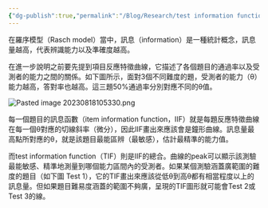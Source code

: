 ```yaml
---
{"dg-publish":true,"permalink":"/Blog/Research/test information function/","title":"Test information function","tags":["blog","IRT"],"created":"2023-08-18","updated":"2024-03-11T14:09"}
---
```



在羅序模型（Rasch model）當中，訊息（information）是一種統計概念，訊息量越高，代表辨識能力以及準確度越高。

在進一步說明之前要先提到項目反應特徵曲線，它描述了各個題目的通過率以及受測者的能力之間的關係。如下圖所示，面對3個不同難度的題，受測者的能力（θ）能力越高，答對率也越高。這三題50%通過率分別對應不同的θ值。

![Pasted image 20230818105330.png](/img/user/Blog/Document/Pasted%20image%2020230818105330.png)


每一個題目的訊息函數（item information function，IIF）就是每題反應特徵曲線在每一個θ對應的切線斜率（微分），因此IIF畫出來應該會是鐘形曲線。訊息量最高點所對應的θ，就是該題目最能區辨（最敏感），估計最精準的能力值。

而test information function（TIF）則是IIF的總合。曲線的peak可以顯示該測驗最能敏感、精準地測量到哪個能力區間內的受測者。如果某個測驗涵蓋廣範圍的難度的題目（如下圖 Test 1），它的TIF畫出來應該從低θ到高θ都有相當程度以上的訊息量。但如果題目難易度涵蓋的範圍不夠廣，呈現的TIF圖形就可能會Test 2或Test 3的線。

<style> .container {font-family: sans-serif; text-align: center;} .button-wrapper button {z-index: 1;height: 40px; width: 100px; margin: 10px;padding: 5px;} .excalidraw .App-menu_top .buttonList { display: flex;} .excalidraw-wrapper { height: 800px; margin: 50px; position: relative;} :root[dir="ltr"] .excalidraw .layer-ui__wrapper .zen-mode-transition.App-menu_bottom--transition-left {transform: none;} </style><script src="https://cdn.jsdelivr.net/npm/react@17/umd/react.production.min.js"></script><script src="https://cdn.jsdelivr.net/npm/react-dom@17/umd/react-dom.production.min.js"></script><script type="text/javascript" src="https://cdn.jsdelivr.net/npm/@excalidraw/excalidraw@0/dist/excalidraw.production.min.js"></script><div id="ideal_TIFexcalidraw.md1"></div><script>(function(){const InitialData={"type":"excalidraw","version":2,"source":"https://github.com/zsviczian/obsidian-excalidraw-plugin/releases/tag/1.9.16","elements":[{"type":"line","version":128,"versionNonce":375433208,"isDeleted":false,"id":"caYVpTqgPOdlVXi4oaB9h","fillStyle":"hachure","strokeWidth":1,"strokeStyle":"solid","roughness":1,"opacity":100,"angle":0,"x":-266.28515625,"y":-262.53515625,"strokeColor":"#1e1e1e","backgroundColor":"transparent","width":5.684341886080802e-14,"height":363.5859375,"seed":554185608,"groupIds":[],"frameId":null,"roundness":{"type":2},"boundElements":[],"updated":1692327913958,"link":null,"locked":false,"startBinding":null,"endBinding":null,"lastCommittedPoint":null,"startArrowhead":null,"endArrowhead":null,"points":[[0,0],[-5.684341886080802e-14,363.5859375]]},{"type":"line","version":290,"versionNonce":1529371384,"isDeleted":false,"id":"w63VU9EQT1aiVyvNmB16_","fillStyle":"hachure","strokeWidth":1,"strokeStyle":"solid","roughness":1,"opacity":100,"angle":0,"x":158.0546875,"y":101.08870738856955,"strokeColor":"#1e1e1e","backgroundColor":"transparent","width":426.6452915844875,"height":0,"seed":2096687352,"groupIds":[],"frameId":null,"roundness":{"type":2},"boundElements":[],"updated":1692327923525,"link":null,"locked":false,"startBinding":null,"endBinding":null,"lastCommittedPoint":null,"startArrowhead":null,"endArrowhead":null,"points":[[0,0],[-426.6452915844875,0]]},{"type":"text","version":50,"versionNonce":244537016,"isDeleted":false,"id":"yNvue25o","fillStyle":"hachure","strokeWidth":1,"strokeStyle":"solid","roughness":1,"opacity":100,"angle":0,"x":-69.328125,"y":118.30078125,"strokeColor":"#1e1e1e","backgroundColor":"transparent","width":11.219985961914062,"height":25,"seed":1414675448,"groupIds":[],"frameId":null,"roundness":null,"boundElements":[],"updated":1692605283006,"link":null,"locked":false,"fontSize":20,"fontFamily":1,"text":"θ","rawText":"θ","textAlign":"left","verticalAlign":"top","containerId":null,"originalText":"θ","lineHeight":1.25,"baseline":18},{"type":"text","version":108,"versionNonce":1476169928,"isDeleted":false,"id":"EliHJ9jo","fillStyle":"hachure","strokeWidth":1,"strokeStyle":"solid","roughness":1,"opacity":100,"angle":4.71238898038469,"x":-352.296875,"y":-96.40234375,"strokeColor":"#1e1e1e","backgroundColor":"transparent","width":105.21989440917969,"height":25,"seed":1215075576,"groupIds":[],"frameId":null,"roundness":null,"boundElements":[],"updated":1692605283006,"link":null,"locked":false,"fontSize":20,"fontFamily":1,"text":"information","rawText":"information","textAlign":"left","verticalAlign":"top","containerId":null,"originalText":"information","lineHeight":1.25,"baseline":18},{"type":"freedraw","version":402,"versionNonce":857114504,"isDeleted":false,"id":"_1ERetLBmm_2A0KY5L9JL","fillStyle":"hachure","strokeWidth":0.5,"strokeStyle":"solid","roughness":1,"opacity":100,"angle":0,"x":-255.65625,"y":-30.671875,"strokeColor":"#e03131","backgroundColor":"transparent","width":421.30859375,"height":78.7109375,"seed":1988796552,"groupIds":[],"frameId":null,"roundness":null,"boundElements":[],"updated":1692327975279,"link":null,"locked":false,"points":[[0,0],[0.40625,0],[0.8125,-0.41015625],[1.21875,-0.8203125],[1.625,-1.23046875],[2.03125,-1.23046875],[2.84375,-2.05078125],[3.25,-2.05078125],[3.65625,-2.4609375],[5.44921875,-3.0625],[6.26171875,-3.47265625],[8.4609375,-4.671875],[9.2734375,-5.08203125],[11.47265625,-5.68359375],[13.265625,-6.28515625],[14.078125,-6.6953125],[14.484375,-6.6953125],[15.296875,-7.10546875],[15.703125,-7.10546875],[16.921875,-7.515625],[17.328125,-7.92578125],[18.546875,-7.92578125],[18.953125,-8.3359375],[21.55859375,-9.34765625],[22.37109375,-9.7578125],[22.77734375,-9.7578125],[23.18359375,-9.7578125],[23.18359375,-10.16796875],[23.58984375,-10.16796875],[23.99609375,-10.578125],[24.40234375,-10.578125],[25.21484375,-10.98828125],[26.02734375,-11.3984375],[27.8203125,-12.59765625],[28.2265625,-12.59765625],[29.8515625,-13.41796875],[30.2578125,-13.828125],[31.0703125,-14.23828125],[31.8828125,-14.23828125],[32.6953125,-14.6484375],[33.1015625,-15.05859375],[34.3203125,-15.46875],[34.3203125,-15.87890625],[35.9453125,-16.6953125],[36.3515625,-16.6953125],[37.5703125,-17.51171875],[37.9765625,-17.921875],[38.7890625,-18.33203125],[39.6015625,-18.7421875],[40.4140625,-19.15234375],[41.2265625,-19.96875],[42.4453125,-20.7890625],[42.8515625,-21.19921875],[43.2578125,-21.19921875],[44.4765625,-22.01953125],[44.8828125,-22.01953125],[45.2890625,-22.4296875],[46.1015625,-22.83984375],[46.9140625,-23.66015625],[47.7265625,-24.0703125],[48.1328125,-24.48046875],[48.5390625,-24.48046875],[50.73828125,-26.08984375],[51.14453125,-26.08984375],[51.95703125,-26.5],[52.36328125,-26.91015625],[53.17578125,-26.91015625],[53.98828125,-27.3203125],[54.80078125,-27.73046875],[55.61328125,-27.73046875],[57.8125,-28.7421875],[58.21875,-28.7421875],[59.4375,-29.5625],[59.84375,-29.5625],[61.0625,-29.97265625],[61.46875,-29.97265625],[62.28125,-29.97265625],[62.28125,-30.3828125],[63.09375,-30.3828125],[63.5,-30.79296875],[65.125,-31.203125],[66.34375,-32.0234375],[66.75,-32.0234375],[67.5625,-32.43359375],[68.78125,-32.84375],[69.1875,-32.84375],[71.38671875,-33.85546875],[71.79296875,-34.265625],[73.41796875,-35.0859375],[73.82421875,-35.0859375],[76.0234375,-36.09765625],[76.4296875,-36.5078125],[77.6484375,-36.91796875],[79.44140625,-37.51953125],[80.25390625,-37.9296875],[80.66015625,-38.33984375],[82.859375,-38.94140625],[83.265625,-38.94140625],[84.484375,-39.3515625],[84.890625,-39.76171875],[85.703125,-40.171875],[86.109375,-40.171875],[87.734375,-40.9921875],[88.140625,-40.9921875],[90.33984375,-42.19140625],[92.1328125,-43.390625],[92.9453125,-43.80078125],[94.73828125,-44.40234375],[95.55078125,-44.8125],[96.36328125,-45.22265625],[97.58203125,-45.6328125],[97.98828125,-46.04296875],[98.80078125,-46.453125],[100.01953125,-46.86328125],[100.83203125,-47.6796875],[101.64453125,-48.08984375],[102.05078125,-48.5],[102.86328125,-48.5],[103.67578125,-48.91015625],[103.67578125,-49.3203125],[104.48828125,-49.73046875],[105.30078125,-49.73046875],[105.70703125,-50.140625],[106.11328125,-50.55078125],[106.92578125,-50.55078125],[107.33203125,-50.9609375],[109.53125,-51.5625],[110.34375,-51.97265625],[111.5625,-52.3828125],[111.96875,-52.79296875],[112.375,-53.203125],[113.1875,-53.203125],[114,-53.61328125],[114.40625,-54.0234375],[117.01171875,-55.03515625],[117.82421875,-55.4453125],[118.23046875,-55.4453125],[122.8359375,-57.34375],[123.2421875,-57.75390625],[124.0546875,-58.1640625],[124.8671875,-58.57421875],[126.0859375,-58.984375],[126.4921875,-58.984375],[128.1171875,-59.39453125],[128.9296875,-59.8046875],[130.5546875,-60.21484375],[131.3671875,-60.625],[132.5859375,-61.03515625],[134.37890625,-61.63671875],[135.19140625,-61.63671875],[136.00390625,-62.046875],[136.41015625,-62.046875],[137.62890625,-62.8671875],[138.03515625,-62.8671875],[138.84765625,-63.27734375],[139.66015625,-63.27734375],[140.06640625,-63.27734375],[140.06640625,-63.6875],[141.28515625,-64.09765625],[142.09765625,-64.09765625],[143.31640625,-64.5078125],[143.72265625,-64.5078125],[144.94140625,-65.328125],[145.34765625,-65.328125],[146.16015625,-65.328125],[146.97265625,-65.73828125],[147.78515625,-65.73828125],[148.59765625,-66.1484375],[149.81640625,-66.55859375],[150.62890625,-66.55859375],[151.84765625,-66.96875],[152.25390625,-66.96875],[156.453125,-67.37890625],[156.859375,-67.37890625],[159.05859375,-67.37890625],[159.46484375,-67.37890625],[160.68359375,-67.37890625],[161.08984375,-67.37890625],[162.30859375,-67.37890625],[162.71484375,-67.37890625],[163.93359375,-67.37890625],[164.33984375,-67.37890625],[167.92578125,-67.37890625],[168.73828125,-67.37890625],[172.53125,-67.37890625],[173.34375,-67.37890625],[175.54296875,-67.37890625],[177.3359375,-67.37890625],[178.1484375,-67.37890625],[179.3671875,-67.37890625],[179.7734375,-67.37890625],[181.3984375,-67.37890625],[181.8046875,-67.37890625],[183.0234375,-67.37890625],[185.22265625,-67.37890625],[185.62890625,-67.37890625],[186.44140625,-67.37890625],[187.66015625,-67.37890625],[188.87890625,-67.37890625],[189.28515625,-67.37890625],[190.50390625,-67.37890625],[194.703125,-67.37890625],[195.109375,-67.37890625],[198.90234375,-67.37890625],[199.71484375,-67.37890625],[201.5078125,-67.37890625],[201.9140625,-67.37890625],[203.1328125,-67.37890625],[203.5390625,-67.37890625],[203.9453125,-67.37890625],[204.3515625,-67.37890625],[204.7578125,-67.37890625],[205.1640625,-67.37890625],[205.9765625,-67.37890625],[206.3828125,-67.37890625],[207.1953125,-67.37890625],[208.0078125,-67.37890625],[212.20703125,-66.43359375],[212.61328125,-66.43359375],[213.42578125,-66.43359375],[213.83203125,-66.02734375],[215.05078125,-66.02734375],[215.45703125,-66.02734375],[216.26953125,-65.62109375],[217.08203125,-65.62109375],[219.28125,-65.62109375],[219.6875,-65.21484375],[221.3125,-64.80859375],[222.125,-64.80859375],[223.34375,-64.40234375],[223.75,-64.40234375],[225.94921875,-63.8046875],[226.76171875,-63.8046875],[227.57421875,-63.8046875],[229.3671875,-63.20703125],[231.97265625,-63.20703125],[232.78515625,-63.20703125],[237.390625,-62.26171875],[238.203125,-62.26171875],[240.40234375,-61.6640625],[241.21484375,-61.6640625],[242.43359375,-61.6640625],[244.2265625,-61.6640625],[244.6328125,-61.2578125],[245.8515625,-61.2578125],[246.2578125,-61.2578125],[247.4765625,-60.8515625],[247.8828125,-60.8515625],[250.08203125,-60.4453125],[250.48828125,-60.4453125],[252.11328125,-60.4453125],[252.92578125,-60.0390625],[254.14453125,-60.0390625],[254.95703125,-59.6328125],[256.17578125,-59.6328125],[256.58203125,-59.2265625],[257.80078125,-59.2265625],[258.20703125,-58.8203125],[259.83203125,-58.4140625],[260.64453125,-58.0078125],[262.4375,-57.41015625],[266.0234375,-56.21484375],[266.8359375,-55.80859375],[268.62890625,-55.2109375],[269.44140625,-55.2109375],[270.25390625,-54.3984375],[270.66015625,-54.3984375],[274.859375,-52.50390625],[280.65625,-50.1875],[282.28125,-49.375],[284.07421875,-48.1796875],[285.69921875,-47.3671875],[286.10546875,-47.3671875],[288.3046875,-46.36328125],[288.7109375,-46.36328125],[290.3359375,-45.14453125],[291.1484375,-45.14453125],[293.34765625,-43.54296875],[297.140625,-41.6484375],[298.359375,-41.2421875],[299.171875,-40.4296875],[300.796875,-39.6171875],[301.203125,-39.6171875],[302.828125,-39.2109375],[303.234375,-38.8046875],[304.453125,-38.3984375],[305.265625,-37.9921875],[307.46484375,-36.98828125],[308.27734375,-36.98828125],[312.4765625,-35.63671875],[316.26953125,-34.69140625],[317.48828125,-34.28515625],[319.28125,-33.6875],[321.88671875,-32.68359375],[322.69921875,-32.68359375],[326.8984375,-31.33203125],[327.3046875,-31.33203125],[329.09765625,-30.734375],[329.91015625,-30.328125],[330.72265625,-29.921875],[331.53515625,-29.921875],[331.94140625,-29.921875],[333.16015625,-29.515625],[333.56640625,-29.109375],[334.78515625,-29.109375],[335.19140625,-28.703125],[337.390625,-28.10546875],[339.18359375,-28.10546875],[339.99609375,-27.69921875],[340.80859375,-27.29296875],[343.0078125,-26.6953125],[343.4140625,-26.2890625],[345.61328125,-25.69140625],[346.01953125,-25.69140625],[348.625,-25.09375],[349.03125,-24.6875],[351.23046875,-23.68359375],[353.0234375,-23.0859375],[353.8359375,-22.6796875],[355.62890625,-22.08203125],[356.44140625,-21.26953125],[357.25390625,-21.26953125],[357.66015625,-20.86328125],[358.47265625,-20.45703125],[358.87890625,-20.45703125],[360.09765625,-20.05078125],[360.91015625,-19.23828125],[361.72265625,-19.23828125],[362.53515625,-18.83203125],[363.75390625,-18.01953125],[364.56640625,-18.01953125],[365.78515625,-17.20703125],[366.19140625,-17.20703125],[368.796875,-16.203125],[370.58984375,-16.203125],[375.1953125,-14.30859375],[376.98828125,-13.7109375],[378.20703125,-12.8984375],[380,-12.30078125],[381.21875,-11.89453125],[381.625,-11.89453125],[382.03125,-11.89453125],[382.84375,-11.08203125],[384.46875,-10.26953125],[385.28125,-9.86328125],[391.890625,-7.140625],[393.68359375,-6.54296875],[394.90234375,-5.73046875],[395.71484375,-5.73046875],[396.12109375,-5.32421875],[396.93359375,-4.91796875],[396.93359375,-4.51171875],[397.74609375,-4.10546875],[398.15234375,-4.10546875],[398.96484375,-3.69921875],[398.96484375,-3.29296875],[399.77734375,-2.88671875],[400.18359375,-2.88671875],[400.99609375,-2.07421875],[401.40234375,-1.66796875],[402.62109375,-1.26171875],[403.02734375,-0.85546875],[403.43359375,-0.44921875],[404.24609375,-0.04296875],[404.65234375,-0.04296875],[405.05859375,0.36328125],[405.46484375,0.76953125],[406.27734375,1.17578125],[406.68359375,1.58203125],[407.49609375,1.98828125],[407.90234375,1.98828125],[408.30859375,2.39453125],[408.71484375,2.80078125],[409.12109375,3.20703125],[409.52734375,3.61328125],[410.33984375,4.01953125],[411.15234375,4.42578125],[412.37109375,5.23828125],[412.77734375,5.64453125],[413.58984375,6.05078125],[413.58984375,6.45703125],[413.99609375,6.45703125],[414.80859375,7.26953125],[415.21484375,7.26953125],[416.02734375,7.67578125],[416.43359375,8.08203125],[417.24609375,8.48828125],[417.65234375,8.48828125],[418.05859375,8.48828125],[418.46484375,8.48828125],[418.46484375,8.89453125],[418.87109375,8.89453125],[418.87109375,9.30078125],[419.27734375,9.30078125],[420.08984375,10.11328125],[420.90234375,10.92578125],[420.90234375,11.33203125],[421.30859375,11.33203125],[421.30859375,11.33203125]],"lastCommittedPoint":null,"simulatePressure":true,"pressures":[]},{"type":"freedraw","version":724,"versionNonce":1795550344,"isDeleted":false,"id":"VZwp2T_V4XIKv_Rh2lsT8","fillStyle":"hachure","strokeWidth":0.5,"strokeStyle":"solid","roughness":1,"opacity":100,"angle":0,"x":-248.82421875,"y":42.5859375,"strokeColor":"#1971c2","backgroundColor":"transparent","width":379.53515625,"height":157.25390625,"seed":82597512,"groupIds":[],"frameId":null,"roundness":null,"boundElements":[],"updated":1692328012897,"link":null,"locked":false,"points":[[0,0],[0,-0.41015625],[0.8125,-0.41015625],[1.21875,-0.41015625],[2.03125,-0.41015625],[2.4375,-0.41015625],[2.84375,-0.41015625],[3.25,-0.41015625],[4.0625,-0.41015625],[4.875,-0.41015625],[5.28125,-0.41015625],[5.6875,-0.41015625],[6.09375,-0.41015625],[6.5,-0.41015625],[6.90625,-0.41015625],[7.3125,-0.41015625],[7.71875,-0.41015625],[8.125,-0.41015625],[8.53125,-0.8203125],[8.9375,-0.8203125],[9.75,-0.8203125],[10.15625,-0.8203125],[10.5625,-0.8203125],[10.96875,-1.23046875],[11.375,-1.23046875],[11.78125,-1.23046875],[12.1875,-1.23046875],[12.59375,-1.23046875],[13,-1.23046875],[13.8125,-1.640625],[14.625,-1.640625],[15.4375,-1.640625],[16.25,-2.05078125],[17.0625,-2.05078125],[17.46875,-2.05078125],[18.28125,-2.05078125],[18.6875,-2.05078125],[19.90625,-2.05078125],[20.3125,-2.05078125],[21.53125,-2.05078125],[22.34375,-2.4609375],[22.75,-2.4609375],[23.15625,-2.4609375],[23.96875,-2.4609375],[24.375,-2.4609375],[25.1875,-2.4609375],[25.59375,-2.4609375],[26.40625,-2.4609375],[26.8125,-2.4609375],[27.21875,-2.4609375],[27.625,-2.4609375],[28.03125,-2.4609375],[28.4375,-2.4609375],[28.84375,-2.87109375],[29.25,-2.87109375],[30.0625,-2.87109375],[30.46875,-2.87109375],[30.875,-2.87109375],[31.6875,-2.87109375],[32.09375,-2.87109375],[32.90625,-2.87109375],[33.3125,-2.87109375],[34.125,-3.28125],[34.53125,-3.28125],[34.9375,-3.28125],[35.34375,-3.28125],[36.15625,-3.28125],[36.5625,-3.28125],[37.375,-3.69140625],[38.1875,-3.69140625],[39,-3.69140625],[39.8125,-4.1015625],[40.625,-4.1015625],[41.03125,-4.1015625],[41.84375,-4.1015625],[42.25,-4.1015625],[43.0625,-4.51171875],[43.875,-4.921875],[44.28125,-4.921875],[45.09375,-5.33203125],[45.5,-5.33203125],[45.90625,-5.33203125],[46.3125,-5.33203125],[46.71875,-5.33203125],[47.125,-5.7421875],[47.53125,-5.7421875],[47.9375,-6.15234375],[48.34375,-6.15234375],[48.75,-6.15234375],[49.5625,-6.5625],[49.96875,-6.5625],[50.78125,-6.97265625],[51.1875,-6.97265625],[51.59375,-6.97265625],[52,-7.3828125],[52.8125,-7.79296875],[53.21875,-7.79296875],[53.625,-8.203125],[54.03125,-8.203125],[54.4375,-8.61328125],[55.25,-9.0234375],[55.65625,-9.0234375],[55.65625,-9.43359375],[56.0625,-9.84375],[56.46875,-9.84375],[56.46875,-10.25390625],[57.28125,-10.6640625],[57.28125,-11.07421875],[58.09375,-12.30078125],[60.9375,-15.1484375],[61.75,-15.96875],[62.5625,-16.78515625],[62.96875,-17.60546875],[63.375,-18.015625],[63.78125,-18.8359375],[64.1875,-19.24609375],[64.59375,-19.65625],[64.59375,-20.06640625],[65.40625,-21.29296875],[65.8125,-21.703125],[66.21875,-22.5234375],[66.625,-22.93359375],[67.03125,-23.75390625],[67.4375,-23.75390625],[67.84375,-24.57421875],[67.84375,-24.984375],[68.25,-25.39453125],[68.65625,-25.8046875],[68.65625,-26.625],[69.0625,-26.625],[69.0625,-27.03515625],[69.46875,-27.4453125],[69.46875,-27.85546875],[69.875,-28.265625],[69.875,-28.67578125],[70.28125,-29.49609375],[70.28125,-29.90625],[70.6875,-30.31640625],[71.8828125,-32.11328125],[72.2890625,-33.33984375],[72.88671875,-35.13671875],[75.1875,-39.75],[75.1875,-40.16015625],[77.89453125,-45.58984375],[78.4921875,-47.38671875],[78.8984375,-48.203125],[79.3046875,-50.81640625],[80.30859375,-53.0234375],[80.71484375,-53.84375],[81.12109375,-54.66015625],[81.52734375,-55.88671875],[81.93359375,-56.296875],[82.33984375,-57.5234375],[82.33984375,-57.93359375],[82.74609375,-58.75390625],[82.74609375,-59.1640625],[82.74609375,-59.984375],[83.15234375,-60.80078125],[83.15234375,-61.62109375],[83.55859375,-62.4375],[83.55859375,-62.84765625],[83.96484375,-64.07421875],[83.96484375,-64.484375],[84.37109375,-65.3046875],[84.37109375,-66.12109375],[84.77734375,-66.94140625],[85.18359375,-67.7578125],[85.58984375,-68.984375],[85.58984375,-69.39453125],[85.99609375,-71.02734375],[86.40234375,-71.84375],[87.75390625,-76.45703125],[87.75390625,-76.8671875],[88.16015625,-78.09375],[88.56640625,-78.50390625],[88.97265625,-79.73046875],[89.37890625,-80.140625],[89.37890625,-80.9609375],[89.78515625,-81.77734375],[90.3828125,-84.390625],[90.3828125,-84.80078125],[90.7890625,-85.62109375],[91.1953125,-86.03125],[91.1953125,-86.84765625],[91.6015625,-87.2578125],[91.6015625,-88.484375],[92.0078125,-88.89453125],[92.0078125,-89.3046875],[92.0078125,-90.53125],[92.4140625,-90.94140625],[93.01171875,-93.1484375],[93.01171875,-93.55859375],[93.41796875,-95.19140625],[93.82421875,-96.0078125],[93.82421875,-97.234375],[93.82421875,-97.64453125],[94.63671875,-98.87109375],[94.63671875,-99.28125],[94.63671875,-100.1015625],[94.63671875,-100.51171875],[95.44921875,-101.33203125],[95.44921875,-101.7421875],[95.44921875,-102.5625],[95.85546875,-102.97265625],[95.85546875,-103.79296875],[96.26171875,-104.203125],[96.26171875,-105.4296875],[96.66796875,-105.83984375],[96.66796875,-106.25],[96.66796875,-107.0703125],[97.07421875,-107.88671875],[97.07421875,-108.70703125],[97.48046875,-109.5234375],[97.48046875,-110.34375],[97.48046875,-110.75390625],[97.88671875,-111.1640625],[97.88671875,-111.57421875],[97.88671875,-112.39453125],[98.29296875,-112.8046875],[98.29296875,-114.03125],[98.69921875,-114.44140625],[99.10546875,-116.6484375],[99.51171875,-117.46484375],[99.51171875,-118.28515625],[99.91796875,-118.6953125],[99.91796875,-119.10546875],[100.32421875,-119.92578125],[100.73046875,-120.3359375],[100.73046875,-120.74609375],[101.13671875,-121.15625],[101.13671875,-121.56640625],[101.13671875,-121.9765625],[101.13671875,-122.38671875],[101.54296875,-122.38671875],[101.54296875,-122.796875],[101.94921875,-123.6171875],[102.35546875,-124.43359375],[102.76171875,-125.25390625],[103.359375,-127.05078125],[104.36328125,-129.2578125],[104.76953125,-129.66796875],[105.17578125,-130.89453125],[105.58203125,-131.3046875],[105.98828125,-132.125],[105.98828125,-132.53515625],[106.39453125,-133.35546875],[106.80078125,-133.35546875],[106.80078125,-133.765625],[106.80078125,-134.17578125],[107.20703125,-134.17578125],[107.20703125,-134.5859375],[107.61328125,-134.5859375],[107.61328125,-135.40625],[108.01953125,-135.81640625],[108.42578125,-136.2265625],[108.42578125,-136.63671875],[108.83203125,-137.046875],[109.23828125,-137.046875],[109.23828125,-137.45703125],[109.23828125,-137.8671875],[109.64453125,-138.27734375],[110.05078125,-138.27734375],[110.05078125,-138.6875],[110.45703125,-139.09765625],[110.86328125,-139.09765625],[110.86328125,-139.5078125],[111.26953125,-139.91796875],[111.67578125,-140.328125],[112.08203125,-140.328125],[112.08203125,-140.73828125],[112.48828125,-140.73828125],[112.89453125,-141.1484375],[113.30078125,-141.55859375],[113.70703125,-141.55859375],[113.70703125,-141.96875],[114.51953125,-142.37890625],[114.92578125,-142.37890625],[115.33203125,-142.7890625],[115.73828125,-143.19921875],[116.14453125,-143.609375],[116.55078125,-143.609375],[116.95703125,-143.609375],[117.36328125,-144.01953125],[117.76953125,-144.4296875],[118.17578125,-144.4296875],[118.58203125,-144.4296875],[118.58203125,-144.83984375],[118.98828125,-144.83984375],[119.39453125,-145.25],[119.80078125,-145.25],[120.20703125,-145.66015625],[120.61328125,-145.66015625],[121.01953125,-145.66015625],[121.83203125,-146.0703125],[122.23828125,-146.0703125],[123.05078125,-146.48046875],[123.45703125,-146.48046875],[123.86328125,-146.890625],[124.26953125,-146.890625],[124.26953125,-147.30078125],[124.67578125,-147.30078125],[125.48828125,-147.30078125],[126.30078125,-147.7109375],[127.11328125,-147.7109375],[127.51953125,-147.7109375],[127.92578125,-148.12109375],[128.33203125,-148.12109375],[129.14453125,-148.53125],[129.55078125,-148.53125],[130.36328125,-148.53125],[130.76953125,-148.94140625],[132.96875,-149.3515625],[133.375,-149.3515625],[135.57421875,-149.953125],[135.98046875,-149.953125],[136.38671875,-149.953125],[136.38671875,-150.36328125],[136.79296875,-150.36328125],[137.19921875,-150.36328125],[137.60546875,-150.36328125],[138.01171875,-150.36328125],[138.41796875,-150.36328125],[139.63671875,-150.36328125],[140.04296875,-150.36328125],[141.66796875,-150.7734375],[142.48046875,-150.7734375],[144.10546875,-151.59375],[144.51171875,-151.59375],[144.91796875,-151.59375],[145.32421875,-151.59375],[145.73046875,-151.59375],[146.54296875,-151.59375],[146.94921875,-151.1875],[147.35546875,-151.1875],[147.76171875,-151.1875],[148.16796875,-151.1875],[148.57421875,-151.1875],[148.98046875,-151.1875],[149.79296875,-151.1875],[151.41796875,-151.1875],[152.23046875,-151.1875],[153.04296875,-151.1875],[153.44921875,-151.1875],[153.85546875,-151.1875],[154.66796875,-151.1875],[155.07421875,-151.59765625],[159.6796875,-151.59765625],[160.4921875,-152.0078125],[162.69140625,-152.0078125],[163.09765625,-152.0078125],[163.50390625,-152.41796875],[163.91015625,-152.41796875],[164.31640625,-152.41796875],[165.12890625,-152.41796875],[165.53515625,-152.01171875],[165.94140625,-152.01171875],[166.75390625,-152.01171875],[166.75390625,-151.60546875],[167.56640625,-151.60546875],[167.97265625,-151.60546875],[169.19140625,-150.79296875],[169.59765625,-150.79296875],[170.81640625,-150.38671875],[171.62890625,-149.98046875],[172.44140625,-149.57421875],[173.25390625,-149.57421875],[174.47265625,-149.16796875],[174.87890625,-149.16796875],[175.28515625,-149.16796875],[175.69140625,-148.76171875],[176.09765625,-148.76171875],[176.50390625,-148.35546875],[176.91015625,-148.35546875],[177.31640625,-148.35546875],[178.12890625,-147.94921875],[178.53515625,-147.94921875],[178.94140625,-147.94921875],[179.34765625,-147.94921875],[180.16015625,-147.94921875],[180.56640625,-147.94921875],[182.765625,-147.94921875],[183.171875,-147.94921875],[186.18359375,-147.94921875],[186.18359375,-148.359375],[186.58984375,-148.359375],[186.99609375,-148.359375],[187.40234375,-148.359375],[188.21484375,-148.359375],[188.62109375,-148.359375],[189.02734375,-148.76953125],[189.83984375,-148.76953125],[190.24609375,-148.76953125],[190.65234375,-148.76953125],[191.05859375,-148.76953125],[191.46484375,-148.76953125],[191.87109375,-148.76953125],[192.27734375,-148.76953125],[192.68359375,-148.36328125],[193.08984375,-148.36328125],[193.90234375,-147.95703125],[194.30859375,-147.95703125],[194.71484375,-147.55078125],[195.12109375,-147.55078125],[195.52734375,-147.55078125],[195.93359375,-147.55078125],[196.33984375,-147.55078125],[196.74609375,-147.55078125],[197.15234375,-147.14453125],[197.55859375,-146.73828125],[197.96484375,-146.73828125],[198.37109375,-146.33203125],[198.77734375,-146.33203125],[199.18359375,-145.92578125],[199.18359375,-145.51953125],[199.58984375,-145.51953125],[199.99609375,-145.51953125],[199.99609375,-145.11328125],[200.40234375,-145.11328125],[200.80859375,-145.11328125],[201.21484375,-145.11328125],[202.02734375,-144.70703125],[202.83984375,-144.70703125],[203.24609375,-144.70703125],[203.65234375,-144.70703125],[203.65234375,-144.30078125],[204.05859375,-144.30078125],[204.87109375,-144.30078125],[205.27734375,-143.89453125],[205.68359375,-143.89453125],[206.08984375,-143.48828125],[206.90234375,-143.48828125],[206.90234375,-143.08203125],[207.30859375,-142.67578125],[207.71484375,-142.67578125],[208.12109375,-142.67578125],[208.52734375,-142.26953125],[208.52734375,-141.86328125],[209.74609375,-141.05078125],[210.15234375,-140.64453125],[210.55859375,-140.64453125],[210.96484375,-139.83203125],[211.37109375,-139.42578125],[211.77734375,-139.01953125],[211.77734375,-138.61328125],[212.58984375,-137.39453125],[212.58984375,-136.98828125],[213.40234375,-135.76953125],[213.40234375,-135.36328125],[213.80859375,-134.55078125],[214.21484375,-133.73828125],[214.62109375,-133.33203125],[215.02734375,-132.92578125],[215.02734375,-132.51953125],[215.43359375,-131.70703125],[215.43359375,-131.30078125],[215.83984375,-130.48828125],[216.24609375,-130.08203125],[216.84375,-127.8828125],[217.25,-127.0703125],[217.65625,-126.2578125],[218.0625,-125.4453125],[218.66015625,-122.83984375],[219.06640625,-122.02734375],[220.01171875,-117.828125],[220.01171875,-117.421875],[220.95703125,-113.22265625],[221.36328125,-112.81640625],[221.36328125,-112.00390625],[221.76953125,-110.78515625],[221.76953125,-110.37890625],[222.17578125,-109.16015625],[222.17578125,-108.75390625],[222.58203125,-106.5546875],[222.58203125,-105.7421875],[222.98828125,-103.13671875],[222.98828125,-99.34375],[223.39453125,-98.125],[223.39453125,-96.33203125],[223.9921875,-93.7265625],[223.9921875,-93.3203125],[224.58984375,-90.71484375],[224.58984375,-90.30859375],[224.99609375,-88.109375],[224.99609375,-87.703125],[224.99609375,-85.91015625],[225.40234375,-84.69140625],[225.40234375,-84.28515625],[225.80859375,-82.66015625],[226.21484375,-81.84765625],[226.8125,-79.6484375],[226.8125,-78.8359375],[227.625,-77.2109375],[227.625,-75.41796875],[228.03125,-74.19921875],[228.4375,-73.38671875],[228.4375,-72.16796875],[228.84375,-71.35546875],[229.25,-68.75],[229.65625,-67.9375],[231.0078125,-63.33203125],[232.359375,-57.9140625],[232.95703125,-56.12109375],[233.9609375,-53.515625],[234.90625,-49.72265625],[234.90625,-48.91015625],[235.50390625,-47.1171875],[235.91015625,-44.91796875],[236.31640625,-44.10546875],[237.3203125,-41.90625],[237.91796875,-39.30078125],[237.91796875,-38.89453125],[238.32421875,-38.08203125],[238.73046875,-36.86328125],[239.13671875,-36.05078125],[239.54296875,-35.23828125],[239.54296875,-34.83203125],[240.35546875,-33.61328125],[240.35546875,-33.20703125],[241.16796875,-31.98828125],[241.16796875,-31.58203125],[241.57421875,-30.76953125],[241.98046875,-30.36328125],[242.38671875,-29.55078125],[242.38671875,-29.14453125],[242.79296875,-28.73828125],[243.19921875,-28.33203125],[243.60546875,-27.92578125],[243.60546875,-27.51953125],[244.01171875,-27.11328125],[244.41796875,-26.30078125],[244.82421875,-25.48828125],[245.23046875,-25.08203125],[245.63671875,-23.86328125],[246.04296875,-23.45703125],[246.85546875,-22.23828125],[246.85546875,-21.83203125],[247.26171875,-21.01953125],[247.66796875,-20.61328125],[248.07421875,-19.80078125],[248.48046875,-19.80078125],[248.88671875,-18.98828125],[248.88671875,-18.58203125],[249.29296875,-18.17578125],[250.10546875,-16.95703125],[250.51171875,-16.55078125],[251.73046875,-15.33203125],[252.13671875,-14.51953125],[252.94921875,-13.70703125],[253.35546875,-13.30078125],[253.76171875,-12.89453125],[253.76171875,-12.48828125],[254.16796875,-12.08203125],[254.57421875,-11.67578125],[255.38671875,-10.86328125],[255.38671875,-10.45703125],[256.19921875,-10.05078125],[256.60546875,-9.23828125],[257.41796875,-8.42578125],[258.23046875,-7.61328125],[258.23046875,-7.20703125],[259.04296875,-6.39453125],[259.44921875,-5.98828125],[260.26171875,-4.76953125],[260.66796875,-4.36328125],[261.07421875,-3.95703125],[261.88671875,-3.14453125],[262.29296875,-2.73828125],[262.69921875,-2.33203125],[263.10546875,-2.33203125],[263.10546875,-1.92578125],[263.51171875,-1.92578125],[263.91796875,-1.92578125],[263.91796875,-1.51953125],[264.32421875,-1.51953125],[264.73046875,-1.51953125],[265.13671875,-1.11328125],[265.94921875,-0.70703125],[266.35546875,-0.30078125],[266.76171875,-0.30078125],[267.16796875,-0.30078125],[267.57421875,0.10546875],[267.98046875,0.10546875],[268.79296875,0.10546875],[269.19921875,0.51171875],[270.41796875,0.51171875],[271.23046875,0.51171875],[271.63671875,0.51171875],[272.85546875,0.91796875],[273.26171875,0.91796875],[274.48046875,0.91796875],[274.88671875,0.91796875],[279.0859375,1.86328125],[279.4921875,1.86328125],[280.7109375,1.86328125],[281.1171875,1.86328125],[281.9296875,1.86328125],[282.3359375,1.86328125],[282.7421875,1.86328125],[283.5546875,1.86328125],[283.9609375,1.86328125],[284.7734375,1.86328125],[285.1796875,1.86328125],[285.5859375,1.86328125],[285.9921875,1.86328125],[286.8046875,1.86328125],[287.2109375,1.86328125],[288.4296875,1.86328125],[289.6484375,1.86328125],[290.4609375,1.86328125],[290.8671875,1.86328125],[292.0859375,1.86328125],[292.4921875,2.26953125],[294.1171875,2.26953125],[294.5234375,2.26953125],[296.72265625,2.26953125],[297.94140625,2.26953125],[298.34765625,2.26953125],[299.16015625,2.26953125],[299.97265625,2.26953125],[300.37890625,2.26953125],[300.78515625,2.26953125],[301.19140625,2.26953125],[302.00390625,2.26953125],[302.41015625,2.26953125],[303.22265625,2.26953125],[303.62890625,2.26953125],[304.44140625,2.26953125],[304.84765625,2.26953125],[305.66015625,2.26953125],[306.06640625,2.26953125],[306.47265625,2.26953125],[308.09765625,2.26953125],[309.31640625,2.26953125],[309.72265625,2.26953125],[310.94140625,2.26953125],[311.34765625,2.26953125],[311.75390625,2.26953125],[312.56640625,2.67578125],[312.97265625,2.67578125],[313.78515625,2.67578125],[314.19140625,2.67578125],[315.41015625,2.67578125],[315.81640625,3.08203125],[317.03515625,3.08203125],[317.84765625,3.08203125],[318.66015625,3.08203125],[322.453125,3.08203125],[323.265625,3.08203125],[323.671875,3.08203125],[324.078125,3.08203125],[324.484375,3.08203125],[324.890625,3.08203125],[326.109375,3.08203125],[326.515625,3.08203125],[327.328125,3.08203125],[328.546875,3.08203125],[329.359375,3.08203125],[330.578125,3.08203125],[331.390625,3.08203125],[332.609375,3.08203125],[333.015625,3.08203125],[333.828125,3.08203125],[334.234375,3.08203125],[335.046875,3.08203125],[335.453125,3.08203125],[336.265625,3.08203125],[336.671875,3.08203125],[337.484375,3.08203125],[337.890625,3.08203125],[338.703125,3.08203125],[339.109375,3.08203125],[339.921875,3.08203125],[340.328125,3.08203125],[341.546875,3.08203125],[341.953125,3.08203125],[344.15234375,3.6796875],[344.55859375,3.6796875],[350.76171875,4.8359375],[351.57421875,4.8359375],[354.1796875,4.8359375],[355.97265625,4.8359375],[357.19140625,4.8359375],[358.00390625,4.8359375],[359.62890625,4.8359375],[360.03515625,4.8359375],[360.84765625,4.8359375],[361.25390625,4.8359375],[361.66015625,4.8359375],[362.06640625,4.8359375],[362.47265625,4.8359375],[362.87890625,4.8359375],[363.69140625,4.8359375],[364.09765625,4.8359375],[365.31640625,4.8359375],[366.12890625,4.8359375],[367.34765625,4.8359375],[367.75390625,4.8359375],[368.56640625,4.8359375],[368.97265625,4.8359375],[369.78515625,4.8359375],[370.19140625,4.8359375],[370.59765625,4.8359375],[371.41015625,4.8359375],[371.41015625,4.42578125],[371.81640625,4.42578125],[372.22265625,4.42578125],[372.62890625,4.42578125],[373.03515625,4.42578125],[373.44140625,4.42578125],[373.84765625,4.42578125],[374.25390625,4.42578125],[375.06640625,4.42578125],[375.47265625,4.42578125],[375.87890625,4.42578125],[376.69140625,4.42578125],[377.50390625,4.42578125],[377.91015625,4.42578125],[378.72265625,4.42578125],[379.12890625,4.42578125],[379.53515625,4.42578125],[379.53515625,4.42578125]],"lastCommittedPoint":null,"simulatePressure":true,"pressures":[]},{"type":"freedraw","version":549,"versionNonce":1427010296,"isDeleted":false,"id":"rr6hGzG1d6Tph-zNeYsWI","fillStyle":"hachure","strokeWidth":0.5,"strokeStyle":"solid","roughness":1,"opacity":100,"angle":0,"x":-219.9921875,"y":44.01171875,"strokeColor":"#f08c00","backgroundColor":"transparent","width":380.42578125,"height":160.921875,"seed":866589576,"groupIds":[],"frameId":null,"roundness":null,"boundElements":[],"updated":1692328070767,"link":null,"locked":false,"points":[[0,0],[0,-0.41015625],[0.40625,-0.41015625],[0.8125,-0.41015625],[0.8125,-0.8203125],[1.21875,-0.8203125],[1.625,-0.8203125],[2.03125,-0.8203125],[3.25,-1.23046875],[3.65625,-1.23046875],[5.85546875,-1.640625],[6.26171875,-2.05078125],[10.8671875,-3],[11.6796875,-3.41015625],[17.265625,-4.359375],[18.078125,-4.359375],[22.68359375,-4.359375],[23.49609375,-4.359375],[23.90234375,-4.359375],[24.30859375,-4.359375],[25.12109375,-4.359375],[25.93359375,-4.359375],[30.1328125,-5.30859375],[31.92578125,-5.30859375],[39.515625,-5.30859375],[40.328125,-5.30859375],[48.12890625,-6.609375],[50.734375,-6.609375],[51.546875,-6.609375],[51.953125,-6.609375],[52.359375,-6.609375],[52.765625,-6.609375],[53.171875,-6.609375],[53.984375,-6.609375],[54.390625,-6.609375],[56.015625,-6.609375],[56.828125,-7.01953125],[57.234375,-7.01953125],[58.046875,-7.01953125],[58.453125,-7.01953125],[59.265625,-7.01953125],[59.671875,-7.01953125],[60.484375,-7.01953125],[60.890625,-7.01953125],[61.703125,-7.01953125],[62.109375,-7.01953125],[62.515625,-7.01953125],[63.328125,-7.01953125],[63.734375,-7.01953125],[64.140625,-7.01953125],[64.953125,-7.01953125],[65.359375,-7.01953125],[65.765625,-7.01953125],[66.171875,-6.61328125],[66.578125,-6.61328125],[68.203125,-6.20703125],[68.609375,-6.20703125],[69.828125,-6.20703125],[70.234375,-6.20703125],[70.640625,-6.20703125],[71.046875,-6.20703125],[71.453125,-6.20703125],[71.859375,-6.20703125],[72.265625,-6.20703125],[73.078125,-6.20703125],[73.484375,-6.20703125],[74.296875,-6.20703125],[75.109375,-6.20703125],[75.921875,-6.20703125],[76.328125,-6.20703125],[77.546875,-6.20703125],[77.953125,-6.20703125],[78.765625,-6.20703125],[79.171875,-6.20703125],[79.578125,-6.20703125],[79.984375,-6.20703125],[80.796875,-6.20703125],[81.203125,-6.20703125],[81.609375,-6.20703125],[82.421875,-6.20703125],[83.234375,-6.20703125],[83.640625,-6.20703125],[84.046875,-6.20703125],[84.859375,-6.20703125],[85.265625,-6.6171875],[86.484375,-6.6171875],[87.296875,-6.6171875],[89.90234375,-6.6171875],[90.30859375,-6.6171875],[91.12109375,-7.02734375],[91.52734375,-7.02734375],[91.93359375,-7.02734375],[92.33984375,-7.02734375],[93.15234375,-7.02734375],[93.55859375,-7.02734375],[93.96484375,-7.02734375],[94.37109375,-7.02734375],[95.18359375,-7.02734375],[95.58984375,-7.02734375],[96.40234375,-7.02734375],[96.80859375,-7.02734375],[97.62109375,-7.02734375],[98.43359375,-7.02734375],[100.6328125,-7.02734375],[101.0390625,-7.02734375],[101.8515625,-7.02734375],[102.2578125,-7.02734375],[102.6640625,-7.02734375],[103.0703125,-7.02734375],[103.4765625,-7.02734375],[103.8828125,-7.02734375],[104.6953125,-7.02734375],[105.5078125,-7.02734375],[107.70703125,-7.02734375],[108.11328125,-7.02734375],[109.33203125,-7.02734375],[109.73828125,-7.02734375],[110.55078125,-7.02734375],[110.95703125,-7.02734375],[111.76953125,-7.02734375],[112.58203125,-7.4375],[113.39453125,-7.4375],[113.80078125,-7.4375],[114.61328125,-7.4375],[115.83203125,-7.4375],[116.23828125,-7.4375],[117.05078125,-7.84765625],[117.45703125,-7.84765625],[118.26953125,-7.84765625],[118.67578125,-7.84765625],[119.08203125,-7.84765625],[119.89453125,-7.84765625],[120.30078125,-7.84765625],[121.11328125,-7.84765625],[121.51953125,-7.84765625],[121.92578125,-8.2578125],[122.33203125,-8.2578125],[123.55078125,-8.2578125],[124.36328125,-8.66796875],[125.17578125,-8.66796875],[125.58203125,-8.66796875],[126.39453125,-8.66796875],[126.80078125,-9.078125],[127.20703125,-9.078125],[127.61328125,-9.48828125],[128.01953125,-9.48828125],[128.83203125,-9.8984375],[129.23828125,-10.30859375],[130.05078125,-11.12890625],[130.45703125,-11.5390625],[131.67578125,-12.359375],[132.48828125,-13.17578125],[133.30078125,-13.99609375],[133.70703125,-14.8125],[134.11328125,-15.22265625],[134.92578125,-16.04296875],[135.33203125,-16.453125],[136.14453125,-18.0859375],[136.95703125,-18.90234375],[136.95703125,-19.72265625],[137.36328125,-20.1328125],[137.76953125,-21.359375],[138.17578125,-21.76953125],[138.58203125,-22.99609375],[138.58203125,-23.40625],[138.98828125,-24.2265625],[138.98828125,-24.63671875],[139.39453125,-26.26953125],[139.39453125,-28.06640625],[139.39453125,-28.88671875],[139.9921875,-30.68359375],[139.9921875,-32.890625],[139.9921875,-33.30078125],[139.9921875,-35.5078125],[139.9921875,-36.32421875],[139.9921875,-38.53125],[139.9921875,-39.34765625],[139.9921875,-43.5546875],[139.9921875,-49.35546875],[139.9921875,-51.96875],[140.9375,-55.765625],[140.9375,-57.5625],[142.48046875,-63.15625],[142.48046875,-63.97265625],[143.63671875,-71.5703125],[145.953125,-77.37109375],[146.765625,-79.00390625],[146.765625,-82.80078125],[147.76953125,-85.41796875],[148.17578125,-88.8515625],[148.58203125,-89.26171875],[148.58203125,-90.078125],[148.58203125,-90.8984375],[148.98828125,-91.30859375],[149.5859375,-93.515625],[150.18359375,-95.3125],[150.18359375,-96.5390625],[150.58984375,-97.35546875],[151.1875,-99.5625],[151.59375,-99.97265625],[151.59375,-101.19921875],[152,-102.015625],[152.40625,-103.2421875],[152.40625,-103.65234375],[153.21875,-105.28515625],[153.21875,-105.6953125],[153.21875,-106.10546875],[154.03125,-107.33203125],[154.03125,-107.7421875],[154.84375,-108.96875],[155.25,-109.78515625],[155.25,-110.60546875],[155.65625,-111.015625],[156.0625,-111.8359375],[156.46875,-112.65234375],[157.28125,-114.28515625],[157.28125,-114.6953125],[158.28515625,-116.90234375],[158.28515625,-117.3125],[158.69140625,-118.1328125],[159.09765625,-118.54296875],[159.50390625,-119.36328125],[159.50390625,-119.7734375],[159.91015625,-120.59375],[160.5078125,-122.390625],[160.9140625,-123.2109375],[161.3203125,-124.02734375],[162.32421875,-126.640625],[162.73046875,-127.05078125],[163.54296875,-128.68359375],[163.94921875,-129.09375],[164.546875,-130.890625],[165.359375,-131.70703125],[165.359375,-132.1171875],[166.171875,-132.9375],[166.578125,-133.7578125],[166.578125,-134.16796875],[166.984375,-134.16796875],[167.390625,-134.98828125],[167.390625,-135.3984375],[167.796875,-135.80859375],[168.203125,-136.21875],[168.609375,-136.62890625],[168.609375,-137.0390625],[169.015625,-137.44921875],[169.015625,-137.859375],[169.828125,-138.6796875],[170.234375,-139.08984375],[171.046875,-140.31640625],[171.046875,-141.1328125],[171.859375,-142.359375],[172.265625,-143.17578125],[172.671875,-143.99609375],[173.484375,-144.40625],[173.890625,-146.0390625],[173.890625,-146.44921875],[174.703125,-147.26953125],[174.703125,-147.6796875],[175.109375,-148.08984375],[175.109375,-148.5],[175.109375,-148.91015625],[175.515625,-148.91015625],[175.515625,-149.3203125],[175.921875,-149.3203125],[175.921875,-149.73046875],[176.328125,-150.140625],[176.734375,-150.55078125],[177.546875,-151.37109375],[177.953125,-152.19140625],[178.359375,-152.19140625],[178.765625,-152.6015625],[178.765625,-153.01171875],[179.171875,-153.01171875],[179.171875,-153.421875],[179.578125,-153.421875],[179.578125,-153.83203125],[180.390625,-154.65234375],[180.796875,-155.0625],[180.796875,-155.47265625],[181.203125,-155.47265625],[181.609375,-155.8828125],[182.015625,-156.29296875],[182.421875,-156.29296875],[182.828125,-156.703125],[183.234375,-156.703125],[183.234375,-157.11328125],[183.640625,-157.11328125],[184.046875,-157.11328125],[184.453125,-157.5234375],[184.859375,-157.5234375],[185.265625,-157.5234375],[185.265625,-157.93359375],[185.671875,-157.93359375],[186.078125,-157.93359375],[186.484375,-157.93359375],[186.890625,-157.93359375],[187.703125,-157.93359375],[188.109375,-158.34375],[188.515625,-158.34375],[188.921875,-158.34375],[189.328125,-158.75390625],[189.734375,-158.75390625],[190.953125,-158.75390625],[191.359375,-159.1640625],[192.171875,-159.1640625],[192.578125,-159.1640625],[192.984375,-159.1640625],[194.203125,-159.57421875],[194.609375,-159.984375],[196.234375,-159.984375],[200.02734375,-159.984375],[202.6328125,-159.984375],[203.0390625,-159.984375],[203.8515625,-160.39453125],[204.2578125,-160.39453125],[205.0703125,-160.39453125],[205.4765625,-160.39453125],[206.2890625,-160.39453125],[206.6953125,-160.39453125],[207.5078125,-160.39453125],[207.9140625,-160.39453125],[208.7265625,-160.39453125],[209.1328125,-160.39453125],[210.3515625,-160.39453125],[210.7578125,-160.39453125],[211.5703125,-160.39453125],[211.9765625,-160.39453125],[212.3828125,-160.39453125],[213.6015625,-160.39453125],[214.0078125,-160.39453125],[218.61328125,-160.39453125],[219.42578125,-160.39453125],[224.03125,-160.39453125],[224.4375,-160.39453125],[229.04296875,-160.39453125],[230.8359375,-160.39453125],[231.6484375,-160.39453125],[232.4609375,-160.39453125],[233.2734375,-160.39453125],[234.0859375,-160.39453125],[234.4921875,-159.98828125],[234.8984375,-159.98828125],[236.1171875,-159.98828125],[236.9296875,-159.98828125],[237.3359375,-159.98828125],[238.1484375,-159.98828125],[239.94140625,-158.79296875],[240.75390625,-158.79296875],[241.56640625,-158.79296875],[242.78515625,-157.98046875],[243.19140625,-157.98046875],[244.00390625,-157.98046875],[244.41015625,-157.98046875],[244.81640625,-157.57421875],[245.22265625,-157.57421875],[246.03515625,-157.57421875],[247.25390625,-157.57421875],[248.06640625,-157.57421875],[250.265625,-157.57421875],[251.078125,-157.57421875],[253.27734375,-157.57421875],[253.68359375,-157.57421875],[254.90234375,-157.57421875],[255.30859375,-157.57421875],[255.71484375,-157.57421875],[256.93359375,-157.57421875],[257.74609375,-157.57421875],[259.37109375,-157.57421875],[261.1640625,-157.57421875],[267.7734375,-157.57421875],[269.56640625,-157.57421875],[270.78515625,-157.57421875],[271.19140625,-157.57421875],[271.19140625,-157.16796875],[271.59765625,-157.16796875],[272.00390625,-156.76171875],[272.41015625,-156.76171875],[272.81640625,-156.35546875],[273.22265625,-155.94921875],[273.62890625,-155.54296875],[274.44140625,-155.13671875],[274.84765625,-154.32421875],[275.25390625,-153.51171875],[275.66015625,-152.69921875],[276.47265625,-151.48046875],[276.87890625,-151.07421875],[277.8828125,-148.875],[278.2890625,-148.46875],[279.640625,-143.86328125],[280.23828125,-142.0703125],[282.5390625,-137.46484375],[283.6953125,-131.66796875],[284.5078125,-129.0625],[287.10546875,-121.26171875],[291.25,-107.6640625],[292.79296875,-102.078125],[295.59375,-92.27734375],[296.5390625,-88.484375],[298.53515625,-76.890625],[299.48046875,-73.09765625],[302.67578125,-63.50390625],[302.67578125,-59.7109375],[305.58984375,-52.12109375],[306.74609375,-46.32421875],[307.34375,-43.71875],[308.2890625,-39.92578125],[308.6953125,-39.11328125],[309.640625,-34.9140625],[310.046875,-34.1015625],[310.64453125,-31.90234375],[311.2421875,-30.109375],[311.6484375,-29.296875],[311.6484375,-28.484375],[312.0546875,-27.671875],[312.0546875,-27.265625],[312.4609375,-26.453125],[312.4609375,-26.046875],[313.2734375,-24.828125],[313.2734375,-24.421875],[313.87109375,-22.62890625],[314.68359375,-21.41015625],[315.08984375,-20.59765625],[315.08984375,-20.19140625],[315.08984375,-19.78515625],[315.49609375,-18.97265625],[315.90234375,-18.97265625],[315.90234375,-18.16015625],[316.30859375,-17.34765625],[316.71484375,-16.94140625],[317.12109375,-16.53515625],[317.12109375,-16.12890625],[317.52734375,-15.72265625],[317.93359375,-15.31640625],[317.93359375,-14.50390625],[318.33984375,-14.50390625],[318.33984375,-14.09765625],[318.74609375,-13.69140625],[319.15234375,-13.28515625],[319.96484375,-12.87890625],[319.96484375,-12.47265625],[320.37109375,-12.06640625],[320.77734375,-12.06640625],[320.77734375,-11.66015625],[321.18359375,-11.66015625],[321.58984375,-11.25390625],[321.99609375,-10.84765625],[322.40234375,-10.84765625],[322.80859375,-10.44140625],[323.21484375,-10.03515625],[323.62109375,-9.62890625],[324.02734375,-9.62890625],[324.43359375,-9.22265625],[324.83984375,-9.22265625],[325.65234375,-8.81640625],[325.65234375,-8.41015625],[326.46484375,-8.41015625],[326.46484375,-8.00390625],[326.87109375,-8.00390625],[327.68359375,-7.59765625],[327.68359375,-7.19140625],[328.49609375,-6.78515625],[328.90234375,-6.78515625],[329.30859375,-6.37890625],[329.71484375,-6.37890625],[330.12109375,-5.97265625],[330.52734375,-5.56640625],[330.93359375,-5.56640625],[331.33984375,-5.56640625],[331.74609375,-5.16015625],[332.15234375,-5.16015625],[332.55859375,-4.75390625],[332.96484375,-4.75390625],[333.37109375,-4.34765625],[333.77734375,-4.34765625],[334.18359375,-4.34765625],[334.58984375,-3.94140625],[335.40234375,-3.94140625],[335.80859375,-3.53515625],[336.62109375,-3.12890625],[337.02734375,-3.12890625],[337.43359375,-3.12890625],[338.65234375,-2.72265625],[338.65234375,-2.31640625],[339.46484375,-2.31640625],[339.87109375,-1.91015625],[341.08984375,-1.91015625],[341.49609375,-1.91015625],[341.90234375,-1.50390625],[342.30859375,-1.50390625],[342.71484375,-1.50390625],[343.12109375,-1.50390625],[343.93359375,-1.50390625],[344.33984375,-1.50390625],[345.15234375,-1.50390625],[345.55859375,-1.50390625],[346.77734375,-1.50390625],[347.58984375,-1.50390625],[349.7890625,-1.50390625],[351.58203125,-1.50390625],[352.80078125,-1.50390625],[353.20703125,-1.50390625],[353.61328125,-1.50390625],[354.01953125,-1.50390625],[354.42578125,-1.50390625],[354.83203125,-1.50390625],[355.64453125,-1.50390625],[356.05078125,-1.50390625],[356.86328125,-1.50390625],[357.26953125,-1.50390625],[358.08203125,-1.50390625],[358.48828125,-1.50390625],[359.30078125,-1.50390625],[360.11328125,-1.50390625],[361.33203125,-1.50390625],[361.73828125,-1.50390625],[363.36328125,-1.09765625],[364.98828125,-1.09765625],[365.39453125,-1.09765625],[366.20703125,-1.09765625],[366.61328125,-1.09765625],[367.42578125,-1.09765625],[367.83203125,-1.09765625],[368.23828125,-1.09765625],[368.64453125,-1.09765625],[369.05078125,-0.69140625],[369.45703125,-0.69140625],[370.26953125,-0.69140625],[370.26953125,-0.28515625],[371.08203125,-0.28515625],[371.48828125,-0.28515625],[372.30078125,0.12109375],[372.70703125,0.12109375],[373.51953125,0.12109375],[373.92578125,0.52734375],[374.73828125,0.52734375],[375.14453125,0.52734375],[375.95703125,0.52734375],[376.36328125,0.52734375],[377.17578125,0.52734375],[377.58203125,0.52734375],[377.98828125,0.52734375],[378.39453125,0.52734375],[378.80078125,0.52734375],[379.20703125,0.52734375],[380.01953125,0.52734375],[380.42578125,0.52734375],[380.42578125,0.52734375]],"lastCommittedPoint":null,"simulatePressure":true,"pressures":[]},{"type":"freedraw","version":31,"versionNonce":238527112,"isDeleted":false,"id":"cAe2pkANuURDEhFQFa5qT","fillStyle":"hachure","strokeWidth":0.5,"strokeStyle":"solid","roughness":1,"opacity":100,"angle":0,"x":33.6640625,"y":-272.36328125,"strokeColor":"#e03131","backgroundColor":"transparent","width":50.9453125,"height":1.5625,"seed":1505055736,"groupIds":[],"frameId":null,"roundness":null,"boundElements":[],"updated":1692328143333,"link":null,"locked":false,"points":[[0,0],[0.40625,0],[0.8125,0],[1.21875,0.40625],[1.625,0.40625],[2.4375,0.40625],[2.84375,0.40625],[3.65625,0.40625],[4.0625,0.40625],[4.46875,0.40625],[5.28125,0.40625],[5.6875,-0.00390625],[7.88671875,-0.00390625],[14.49609375,-0.00390625],[16.2890625,-0.00390625],[17.1015625,-0.00390625],[23.3046875,-0.00390625],[27.09765625,-0.00390625],[28.72265625,0.40234375],[32.515625,0.40234375],[40.10546875,0.40234375],[41.8984375,0.40234375],[42.7109375,0.40234375],[49.3203125,1.55859375],[50.5390625,1.55859375],[50.9453125,1.55859375],[50.9453125,1.55859375]],"lastCommittedPoint":null,"simulatePressure":true,"pressures":[]},{"type":"freedraw","version":50,"versionNonce":1292279944,"isDeleted":false,"id":"ZyWy66Po_8PrbiFYEmwkZ","fillStyle":"hachure","strokeWidth":0.5,"strokeStyle":"solid","roughness":1,"opacity":100,"angle":0,"x":33.2578125,"y":-235.91796875,"strokeColor":"#1971c2","backgroundColor":"transparent","width":45.546875,"height":2.375,"seed":180388344,"groupIds":[],"frameId":null,"roundness":null,"boundElements":[],"updated":1692328148292,"link":null,"locked":false,"points":[[0,0],[0.40625,0],[0.40625,-0.41015625],[1.21875,-0.41015625],[2.03125,-0.41015625],[6.63671875,-1.359375],[7.44921875,-1.359375],[14.05859375,-1.359375],[15.8515625,-1.359375],[17.0703125,-1.359375],[17.4765625,-1.359375],[18.2890625,-1.359375],[19.1015625,-1.359375],[20.3203125,-1.359375],[20.7265625,-0.953125],[21.9453125,-0.953125],[22.3515625,-0.953125],[24.55078125,-0.953125],[24.95703125,-0.953125],[25.36328125,-0.953125],[25.76953125,-0.953125],[26.17578125,-0.953125],[26.58203125,-0.953125],[27.39453125,-0.953125],[27.80078125,-0.953125],[28.20703125,-0.953125],[29.01953125,-0.953125],[29.83203125,-0.953125],[32.4375,-1.5546875],[33.25,-1.5546875],[39.453125,-1.5546875],[39.859375,-1.96484375],[41.078125,-1.96484375],[41.484375,-1.96484375],[41.890625,-1.96484375],[42.296875,-1.96484375],[42.703125,-1.96484375],[43.109375,-1.96484375],[43.515625,-1.96484375],[43.921875,-1.96484375],[44.328125,-1.96484375],[44.734375,-1.96484375],[44.734375,-2.375],[45.140625,-2.375],[45.546875,-2.375],[45.546875,-2.375]],"lastCommittedPoint":null,"simulatePressure":true,"pressures":[]},{"type":"freedraw","version":109,"versionNonce":1250848504,"isDeleted":false,"id":"hgF1W3vF_l5ebGIKBZH6_","fillStyle":"hachure","strokeWidth":0.5,"strokeStyle":"solid","roughness":1,"opacity":100,"angle":0,"x":36.28125,"y":-197.8125,"strokeColor":"#f08c00","backgroundColor":"transparent","width":50.421875,"height":3.0625,"seed":293745288,"groupIds":[],"frameId":null,"roundness":null,"boundElements":[],"updated":1692328152242,"link":null,"locked":false,"points":[[0,0],[0,-0.41015625],[0.40625,-0.41015625],[0.8125,-0.41015625],[1.21875,-0.41015625],[2.84375,-1.23046875],[3.65625,-1.23046875],[5.28125,-1.640625],[7.07421875,-2.2421875],[13.68359375,-2.2421875],[14.49609375,-2.2421875],[22.0859375,-2.2421875],[23.87890625,-2.2421875],[27.671875,-2.2421875],[28.890625,-2.2421875],[29.703125,-2.2421875],[30.109375,-2.2421875],[30.515625,-2.2421875],[30.921875,-2.2421875],[31.328125,-2.2421875],[31.734375,-2.65234375],[32.140625,-2.65234375],[32.546875,-2.65234375],[32.953125,-2.65234375],[33.359375,-2.65234375],[34.578125,-2.65234375],[35.390625,-2.65234375],[36.609375,-2.65234375],[37.015625,-2.65234375],[37.421875,-2.65234375],[37.828125,-2.65234375],[38.234375,-2.65234375],[38.640625,-2.65234375],[39.046875,-2.65234375],[39.453125,-2.65234375],[39.859375,-3.0625],[40.671875,-3.0625],[41.078125,-3.0625],[41.484375,-3.0625],[41.890625,-3.0625],[42.296875,-3.0625],[42.703125,-3.0625],[43.109375,-3.0625],[43.515625,-3.0625],[43.921875,-3.0625],[44.328125,-3.0625],[44.734375,-3.0625],[45.140625,-3.0625],[45.546875,-3.0625],[46.359375,-3.0625],[46.765625,-3.0625],[47.171875,-3.0625],[47.578125,-3.0625],[47.578125,-2.65625],[47.984375,-2.65625],[48.390625,-2.65625],[48.796875,-2.65625],[49.203125,-2.65625],[49.609375,-2.65625],[50.015625,-2.65625],[50.421875,-2.65625],[50.421875,-2.65625]],"lastCommittedPoint":null,"simulatePressure":true,"pressures":[]},{"type":"text","version":9,"versionNonce":543670200,"isDeleted":false,"id":"sa0MO0tX","fillStyle":"hachure","strokeWidth":0.5,"strokeStyle":"solid","roughness":1,"opacity":100,"angle":0,"x":98.4296875,"y":-284.0859375,"strokeColor":"#e03131","backgroundColor":"transparent","width":64.59994506835938,"height":25,"seed":122235128,"groupIds":[],"frameId":null,"roundness":null,"boundElements":[],"updated":1692605283006,"link":null,"locked":false,"fontSize":20,"fontFamily":1,"text":"Test 1","rawText":"Test 1","textAlign":"left","verticalAlign":"top","containerId":null,"originalText":"Test 1","lineHeight":1.25,"baseline":18},{"type":"text","version":45,"versionNonce":1254045640,"isDeleted":false,"id":"6anttSl6","fillStyle":"hachure","strokeWidth":0.5,"strokeStyle":"solid","roughness":1,"opacity":100,"angle":0,"x":103.16487121582031,"y":-249.60546875,"strokeColor":"#1971c2","backgroundColor":"transparent","width":73.41993713378906,"height":25,"seed":1213263096,"groupIds":[],"frameId":null,"roundness":null,"boundElements":[],"updated":1692605283007,"link":null,"locked":false,"fontSize":20,"fontFamily":1,"text":"Test 2","rawText":"Test 2","textAlign":"left","verticalAlign":"top","containerId":null,"originalText":"Test 2","lineHeight":1.25,"baseline":18},{"type":"text","version":58,"versionNonce":768018616,"isDeleted":false,"id":"uo6iGpaO","fillStyle":"hachure","strokeWidth":0.5,"strokeStyle":"solid","roughness":1,"opacity":100,"angle":0,"x":104.38362121582031,"y":-211.84375,"strokeColor":"#f08c00","backgroundColor":"transparent","width":72.79994201660156,"height":25,"seed":192507272,"groupIds":[],"frameId":null,"roundness":null,"boundElements":[],"updated":1692605283007,"link":null,"locked":false,"fontSize":20,"fontFamily":1,"text":"Test 3","rawText":"Test 3","textAlign":"left","verticalAlign":"top","containerId":null,"originalText":"Test 3","lineHeight":1.25,"baseline":18}],"appState":{"theme":"light","viewBackgroundColor":"#ffffff","currentItemStrokeColor":"#f08c00","currentItemBackgroundColor":"transparent","currentItemFillStyle":"hachure","currentItemStrokeWidth":0.5,"currentItemStrokeStyle":"solid","currentItemRoughness":1,"currentItemOpacity":100,"currentItemFontFamily":1,"currentItemFontSize":20,"currentItemTextAlign":"left","currentItemStartArrowhead":null,"currentItemEndArrowhead":"arrow","scrollX":533.2516822814941,"scrollY":334.142578125,"zoom":{"value":2},"currentItemRoundness":"round","gridSize":null,"currentStrokeOptions":null,"previousGridSize":null,"frameRendering":{"enabled":true,"clip":true,"name":true,"outline":true}},"files":{}};InitialData.scrollToContent=true;App=()=>{const e=React.useRef(null),t=React.useRef(null),[n,i]=React.useState({width:void 0,height:void 0});return React.useEffect(()=>{i({width:t.current.getBoundingClientRect().width,height:t.current.getBoundingClientRect().height});const e=()=>{i({width:t.current.getBoundingClientRect().width,height:t.current.getBoundingClientRect().height})};return window.addEventListener("resize",e),()=>window.removeEventListener("resize",e)},[t]),React.createElement(React.Fragment,null,React.createElement("div",{className:"excalidraw-wrapper",ref:t},React.createElement(ExcalidrawLib.Excalidraw,{ref:e,width:n.width,height:n.height,initialData:InitialData,viewModeEnabled:!0,zenModeEnabled:!0,gridModeEnabled:!1})))},excalidrawWrapper=document.getElementById("ideal_TIFexcalidraw.md1");ReactDOM.render(React.createElement(App),excalidrawWrapper);})();</script>